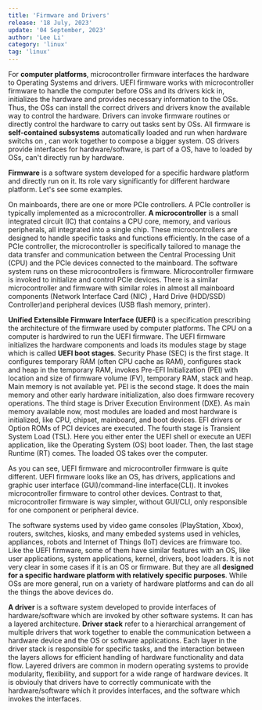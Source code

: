 ```yaml
---
title: 'Firmware and Drivers'
release: '18 July, 2023'
update: '04 September, 2023'
author: 'Lee Li'
category: 'linux'
tag: 'linux'
---
```


For **computer platforms**, microcontroller firmware interfaces the hardware to Operating Systems
and drivers. UEFI firmware works with microcontroller firmware to handle the computer
before OSs and its drivers kick in, initializes the hardware and provides necessary information to
the OSs. Thus, the OSs can install the correct drivers and drivers know the available way to control
the hardware.  Drivers can invoke firmware routines or directly control the hardware to carry out
tasks sent by OSs. All firmware is **self-contained subsystems** automatically loaded and run when
hardware switchs on , can work together to compose a bigger system. OS drivers provide interfaces
for hardware/software, is part of a OS, have to loaded by OSs, can't directly run by hardware.

**Firmware** is a software system developed for a specific hardware platform and directly run on it. Its role vary significantly for different hardware platform. Let's see some examples.

On mainboards, there are one or more PCIe controllers. A PCIe controller is typically implemented as
a microcontroller. **A microcontroller** is a small integrated circuit (IC) that contains a CPU
core, memory, and various peripherals, all integrated into a single chip. These microcontrollers are
designed to handle specific tasks and functions efficiently. In the case of a PCIe controller, the
microcontroller is specifically tailored to manage the data transfer and communication between the
Central Processing Unit (CPU) and the PCIe devices connected to the mainboard. The software system
runs on these microcontrollers is firmware.  Microcontroller firmware is invoked to initialize and
control PCIe devices. There is a similar microcontroller and firmware with similar roles in almost
all mainboard components (Network Interface Card (NIC) , Hard Drive (HDD/SSD) Controller)and
peripheral devices (USB flash memory, printer).

**Unified Extensible Firmware Interface (UEFI)** is a specification prescribing the architecture of
the firmware used by computer platforms. The CPU on a computer is hardwired to run the UEFI
firmware.  The UEFI firmware initializes the hardware components and loads its modules stage by
stage which is called **UEFI boot stages**.  Security Phase (SEC) is the first stage. It configures
temporary RAM (often CPU cache as RAM), configures stack and heap in the temporary RAM, invokes
Pre-EFI Initialization (PEI) with location and size of firmware volume (FV), temporary RAM, stack
and heap.  Main memory is not available yet. PEI is the second stage. It does the main memory and
other early hardware initialization, also does firmware recovery operations. The third stage is
Driver Execution Environment (DXE). As main memory available now, most modules are loaded and most
hardware is initialized, like CPU, chipset, mainboard, and boot devices. EFI drivers or Option ROMs
of PCI devices are executed. The fourth stage is Transient System Load (TSL). Here you either enter
the UEFI shell or execute an UEFI application, like the Operating System (OS) boot loader. Then, the
last stage Runtime (RT) comes. The loaded OS takes over the computer. 

As you can see, UEFI firmware and microcontroller firmware is quite different. UEFI firmware looks
like an OS, has drivers, applications and graphic user interface (GUI)/command-line interface(CLI).
It invokes microcontroller firmware to control other devices. Contrast to that, microcontroller
firmware is way simpler, without GUI/CLI, only responsible for one component or peripheral device.

The software systems used by video game consoles (PlayStation, Xbox), routers, switches, kiosks, and
many embeded systems used in vehicles, appliances, robots and Internet of Things (IoT) devices are
frimware too. Like the UEFI firmware, some of them have similar features with an OS, like user
applications, system applications, kernel, drivers, boot loaders. It is not very clear in some cases
if it is an OS or firmware. But they are all **designed for a specific hardware platform with
  relatively specific purposes**. While OSs are more general, run on a variety of hardware platforms
  and can do all the things the above devices do.

**A driver** is a software system developed to provide interfaces of hardware/software which are
invoked by other software systems.  It can has a layered architecture.  **Driver stack** refer to a
hierarchical arrangement of multiple drivers that work together to enable the communication between
a hardware device and the OS or software applications. Each layer in the driver stack is responsible
for specific tasks, and the interaction between the layers allows for efficient handling of hardware
  functionality and data flow. Layered drivers are common in modern operating systems to provide
  modularity, flexibility, and support for a wide range of hardware devices. It is obviouly that
  drivers have to correctly communicate with the hardware/software which it provides interfaces, and
  the software which invokes the interfaces.
